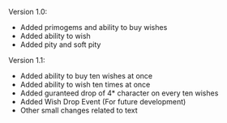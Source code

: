 Version 1.0:
- Added primogems and ability to buy wishes
- Added ability to wish
- Added pity and soft pity

Version 1.1:
- Added ability to buy ten wishes at once
- Added ability to wish ten times at once
- Added guranteed drop of 4* character on every ten wishes
- Added Wish Drop Event (For future development)
- Other small changes related to text
